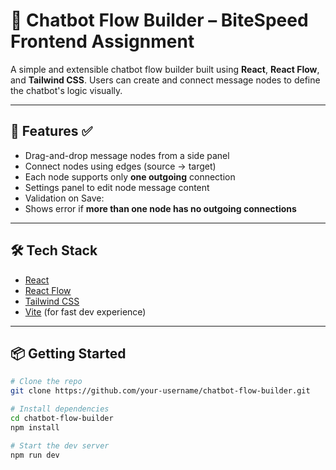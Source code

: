 # 🧠 Chatbot Flow Builder – BiteSpeed Frontend Assignment

A simple and extensible chatbot flow builder built using **React**, **React Flow**, and **Tailwind CSS**. Users can create and connect message nodes to define the chatbot's logic visually.

---

## 🚀 Features ✅

-  Drag-and-drop message nodes from a side panel
-  Connect nodes using edges (source → target)
-  Each node supports only **one outgoing** connection
-  Settings panel to edit node message content
-  Validation on Save:
  - Shows error if **more than one node has no outgoing connections**

---

## 🛠 Tech Stack

- [React](https://reactjs.org/)
- [React Flow](https://reactflow.dev/)
- [Tailwind CSS](https://tailwindcss.com/)
- [Vite](https://vitejs.dev/) (for fast dev experience)

---

## 📦 Getting Started

```bash
# Clone the repo
git clone https://github.com/your-username/chatbot-flow-builder.git

# Install dependencies
cd chatbot-flow-builder
npm install

# Start the dev server
npm run dev
